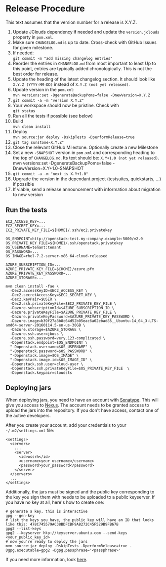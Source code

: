# Release Procedure

This text assumes that the version number for a release is X.Y.Z.

1. Update JClouds dependency if needed and update the `version.jclouds`
   property in `pom.xml`.
1. Make sure `CHANGELOG.md` is up to date. Cross-check with GitHub Issues
   for given milestone.
1. If needed:  
   `git commit -m "add missing changelog entries"`
1. Reorder the entries in `CHANGELOG.md` from most important to least
   Up to this point, entries are typically added chronologically.
   This is not the best order for release.
1. Update the heading of the latest changelog section.
   It should look like `X.Y.Z (YYYY-MM-DD)` instead of
   `X.Y.Z (not yet released)`.
1. Update version in the `pom.xml`:  
   `mvn versions:set -DgenerateBackupPoms=false -DnewVersion=X.Y.Z`
1. `git commit -a -m "version X.Y.Z"`
1. Your workspace should now be pristine. Check with  
   `git status`
1. Run all the tests if possible (see below)  
1. Build  
   `mvn clean install`
1. Deploy  
   `mvn source:jar deploy -DskipTests -DperformRelease=true`
1. `git tag sunstone-X.Y.Z"`
1. Close the relevant GitHub Milestone. Optionally create a new Milestone
1. Set a new `-SNAPSHOT` version in `pom.xml` and corresponding heading to the top of `CHANGELOG.md`.
   Its text should be: `X.Y+1.0 (not yet released)`.  
   mvn versions:set -DgenerateBackupPoms=false -DnewVersion=X.Y+1.0-SNAPSHOT
1. `git commit -a -m "next is X.Y+1.0"`
1. Upgrade the version in the dependant project (testsuites, quickstarts, ...) if possible
1. If viable, send a release announcement with information about migration to new version

## Run the tests

```
EC2_ACCESS_KEY=...
EC2_SECRET_KEY=...
EC2_PRIVATE_KEY_FILE=${HOME}/.ssh/ec2.privatekey

OS_ENDPOINT=http://openstack-test.my-company.example:5000/v2.0
OS_PRIVATE_KEY_FILE=${HOME}/.ssh/openstack.privatekey
OS_USERNAME=tenant:tenant
OS_PASSWORD=...
OS_IMAGE=rhel-7.2-server-x86_64-cloud-released

AZURE_SUBSCRIPTION_ID=...
AZURE_PRIVATE_KEY_FILE=${HOME}/azure.pfx
AZURE_PRIVATE_KEY_PASSWORD=...
AZURE_STORAGE=...

mvn clean install -fae \
  -Dec2.accessKeyID=$EC2_ACCESS_KEY \
  -Dec2.secretAccessKey=$EC2_SECRET_KEY \
  -Dec2.keyPair=$USER \
  -Dec2.ssh.privateKeyFile=$EC2_PRIVATE_KEY_FILE \
  -Dazure.subscriptionId=$AZURE_SUBSCRIPTION_ID \
  -Dazure.privateKeyFile=$AZURE_PRIVATE_KEY_FILE \
  -Dazure.privateKeyPassword=$AZURE_PRIVATE_KEY_PASSWORD \
  -Dazure.image=b39f27a8b8c64d52b05eac6a62ebad85__Ubuntu-14_04_3-LTS-amd64-server-20160114.5-en-us-30GB \
  -Dazure.storage=$AZURE_STORAGE \
  -Dazure.ssh.user=jboss \
  -Dazure.ssh.password=very.123-complicated \
  -Dopenstack.endpoint=$OS_ENDPOINT \
  "-Dopenstack.username=$OS_USERNAME" \
  "-Dopenstack.password=$OS_PASSWORD" \
  "-Dopenstack.image=$OS_IMAGE" \
  "-Dopenstack.image.id=$OS_IMAGE_ID" \
  -Dopenstack.ssh.user=cloud-user \
  -Dopenstack.ssh.privateKeyFile=$OS_PRIVATE_KEY_FILE  \
  -Dopenstack.keypair=cloudsts
```

## Deploying jars

When deploying jars, you need to have an account with [Sonatype](https://issues.sonatype.org/secure/Dashboard.jspa).
This will give you access to [Nexus](https://oss.sonatype.org/).
The account needs to be granted access to upload the jars into the repository.
If you don't have access, contact one of the active developers.

After you create your account, add your credentials to your `~/.m2/settings.xml` file:

```
<settings>
  <servers>
    ...
    <server>
      <id>ossrh</id>
      <username>your_username</username>
      <password>your_password</password>
    </server>
  </servers>
  ...
</settings>
```

Additionally, the jars must be signed and the public key corresponding to
the key you sign them with needs to be uploaded to a public keyserver. If
you have no key at all, here's how to create one:

```
# generate a key, this is interactive
gpg --gen-key
# list the keys you have, the public key will have an ID that looks like this: 478C745579AC38BDFCBF9A8272C45F529B9FB67B
gpg2 --list-keys
gpg2 --keyserver hkp://keyserver.ubuntu.com --send-keys <your_public_key_id>
# now you're ready to deploy the jars
mvn source:jar deploy -DskipTests -DperformRelease=true -Dgpg.executable=gpg2 -Dgpg.passphrase='<passphrase>'
```

If you need more information, look [here](https://central.sonatype.org/pages/working-with-pgp-signatures.html#installing-gnupg).
